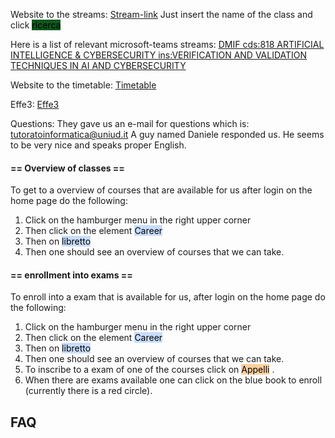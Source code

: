 Website to the streams: [Stream-link](https://www.uniud.it/it/servizi/servizi-studiare/didattica-servizi/didattica-on-line/link-ai-team-2021s2) 
Just insert the name of the class and click <mark style="background: #014E11F2;">ricerca</mark> 

Here is a list of relevant microsoft-teams streams:
[DMIF cds:818 ARTIFICIAL INTELLIGENCE & CYBERSECURITY ins:VERIFICATION AND VALIDATION TECHNIQUES IN AI AND CYBERSECURITY](https://www.uniud.it/it/ateneo-uniud/ateneo-uniud-organizzazione/dipartimenti/dmif/link-dmif-2021s2/dmif-cds-818-artificial-intelligence-cybersecurity-ins-verification-and-validation-techniques-in-ai-and-cybersecurity "Link")

Website to the timetable:
[Timetable](https://planner.uniud.it/PortaleStudenti/index.php?view=easycourse&form-type=corso&include=corso&txtcurr=1+-+PERCORSO+COMUNE&anno=2021&corso=818&anno2%5B%5D=818-9999%7C1&visualizzazione_orario=cal&date=28-03-2022&periodo_didattico=&_lang=en&list=0&week_grid_type=-1&ar_codes_=&ar_select_=&col_cells=0&empty_box=0&only_grid=0&highlighted_date=0&all_events=0&faculty_group=0# "https://planner.uniud.it/PortaleStudenti/index.php?view=easycourse&form-type=corso&include=corso&txtcurr=1+-+PERCORSO+COMUNE&anno=2021&corso=818&anno2%5B%5D=818-9999%7C1&visualizzazione_orario=cal&date=28-03-2022&periodo_didattico=&_lang=en&list=0&week_grid_type=-1&ar_codes_=&ar_select_=&col_cells=0&empty_box=0&only_grid=0&highlighted_date=0&all_events=0&faculty_group=0#")


Effe3:
[Effe3](https://idp.uniud.it/idp/profile/SAML2/Redirect/SSO?execution=e1s2)

Questions:
They gave us an e-mail for questions which is: tutoratoinformatica@uniud.it
A guy named Daniele responded us. He seems to be very nice and speaks proper English.

#### == Overview of classes ==
To get to a overview of courses that are available for us after login on the home page do the following: 

1. Click on the hamburger menu in the right upper corner
2. Then click on the element <mark style="background: #ADCCFFA6;">Career</mark> 
3. Then on <mark style="background: #ADCCFFA6;">libretto</mark> 
4. Then one should see an overview of courses that we can take.

#### == enrollment into exams ==
To enroll into a exam that is available for us, after login on the home page do the following: 

1. Click on the hamburger menu in the right upper corner
2. Then click on the element <mark style="background: #ADCCFFA6;">Career</mark> 
3. Then on <mark style="background: #ADCCFFA6;">libretto</mark> 
4. Then one should see an overview of courses that we can take.
5. To inscribe to a exam of one of the courses click on <mark style="background: #FFB86CA6;">Appelli</mark> .
6.  When there are exams available one can click on the blue book to enroll (currently there is a red circle).


## FAQ